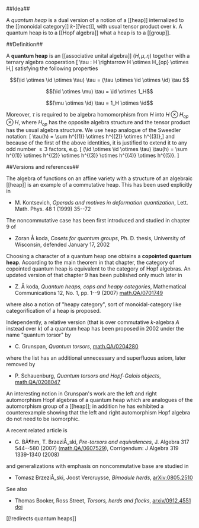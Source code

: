 ##Idea##

A _quantum heap_ is a dual version of a notion of a [[heap]] internalized to the [[monoidal category]] $k$-[[Vect]], with usual tensor product over $k$. A quantum heap is to a [[Hopf algebra]] what a heap is to a [[group]]. 


##Definition##

A __quantum heap__ is an [[associative unital algebra]] $(H,\mu,\eta)$ 
together with a ternary algebra cooperation
\[ \tau : H \rightarrow H \otimes H_{op} \otimes H,\]
satisfying the following properties

$$(\id  \otimes \id \otimes \tau) \tau 
= (\tau \otimes \id \otimes \id) \tau $$

$$(\id \otimes \mu) \tau = \id \otimes 1_H$$

$$(\mu \otimes \id) \tau = 1_H \otimes \id$$

Moreover, $\tau$ is required to be algebra homomorphism from $H$ into
$H \otimes H_{op} \otimes H$, where  $H_{op}$ has the opposite
algebra structure and the tensor product has the usual algebra structure.
We use heap analogue of the Sweedler notation:
\[ \tau(h) = \sum h^{(1)} \otimes h^{(2)} \otimes h^{(3)},\]
and because of the first of the above identities,
it is justified to extend it to any odd number $\geq 3$ factors, e.g.
\[ (\id \otimes \id \otimes \tau) \tau(h) =
 \sum h^{(1)} \otimes h^{(2)} \otimes h^{(3)} 
\otimes h^{(4)} \otimes h^{(5)}. \]


##Versions and references##

The algebra of functions on an affine variety with a structure of an algebraic [[heap]] is an example of a commutative heap. This has been used explicitly in 

* M. Kontsevich, _Operads and motives in deformation quantization_, Lett. Math. Phys. 48 1 (1999) 35--72 

The noncommutative case has been first introduced and studied in chapter 9 of 

* Zoran Å koda, _Cosets for quantum groups_, Ph. D. thesis, University of Wisconsin, defended January 17, 2002

Choosing a character of a quantum heap one obtains a __copointed quantum heap__. According to the main theorem in that chapter, the category of copointed quantum heap is equivalent to the category of Hopf algebras. 
An updated version of that chapter 9 has been published only much later in 

* Z. Å koda, _Quantum heaps, cops and heapy categories_, Mathematical Communications 12, No. 1, pp. 1--9 (2007) [math.QA/0701749](http://arxiv.org/abs/math.QA/0701749)

where also a notion of "heapy category", sort of monoidal-category like categorification of a heap is proposed. 

Independently, a relative version (that is over commutative $k$-algebra $A$ instead over $k$) of a quantum heap has been proposed in 2002 under the name "quantum torsor" by 

* C. Grunspan, _Quantum torsors_, [math.QA/0204280](http://arXiv.org/abs/math.QA/0204280)

where the list has an additional unnecessary and superfluous axiom, later removed by 

* P. Schauenburg, _Quantum torsors and Hopf-Galois objects_, [math.QA/0208047](http://arXiv.org/abs/math.QA/0208047)

An interesting notion in Grunspan's work are the left and right automorphism Hopf algebras of a quantum heap which are analogues of the automorphism group of a [[heap]]; in addition he has exhibited a counterexample showing that the left and right automorphism Hopf algebra do not need to be isomorphic.  

A recent related article is

* G. BÃ¶hm, T. BrzeziÅ„ski, _Pre-torsors and equivalences_,  J. Algebra 317 544--580 (2007) ([math.QA/0607529](http://arxiv.org/abs/math.QA/0607529)), Corrigendum: J Algebra 319 1339-1340 (2008) 

and generalizations with emphasis on noncommutative base are studied in 

* Tomasz BrzeziÅ„ski, Joost Vercruysse, _Bimodule herds_, [arXiv:0805.2510](http://arXiv.org/abs/0805.2510)

See also

* Thomas Booker, Ross Street, _Torsors, herds and flocks_, [arxiv/0912.4551](http://arxiv.org/abs/0912.4551) [doi](http://dx.doi.org/10.1016/j.jalgebra.2010.12.009)


[[!redirects quantum heaps]]